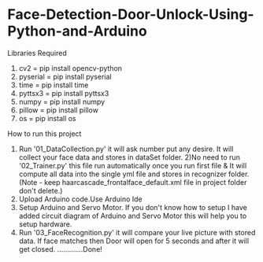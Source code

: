 # Face-Detection-Door-Unlock-Using-Python-and-Arduino

Libraries Required
1) cv2 = pip install opencv-python
2) pyserial = pip install pyserial
3) time = pip install time
4) pyttsx3 = pip install pyttsx3
5) numpy = pip install numpy
6) pillow = pip install pillow
7) os = pip install os

How to run this project
1) Run '01_DataCollection.py' it will ask number put any desire. It will collect your face data and stores in dataSet folder.
2)No need to run '02_Trainer.py' this file run automatically once you run first file & It will compute all data into the single yml file and stores in recognizer folder. (Note - keep haarcascade_frontalface_default.xml file in project folder don't delete.)
3) Upload Arduino code.Use Arduino Ide  
4) Setup Arduino and Servo Motor. If you don't know how to setup I have added circuit diagram of Arduino and Servo Motor this will help you to setup hardware. 
5) Run '03_FaceRecognition.py' it will compare your live picture with stored data. If face matches then Door will open for 5 seconds and after it will get closed.
.............Done!
